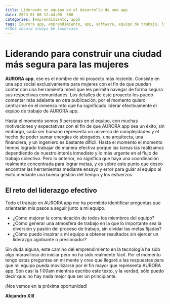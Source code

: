 ```yaml
---
title: Liderando un equipo en el desarrollo de una app
date: 2023-01-06 12:44:00 -500
categories: [emprendimiento, app]
tags: [aurora app, emprendimiento, app, software, equipo de trabajo, liderazgo, startup]
#TAGS should always be lowercase
---
```


# Liderando para construir una ciudad más segura para las mujeres

**AURORA app**, ese es el nombre de mi proyecto más reciente. Consiste en una app social exclusivamente para mujeres con el fin de que puedan contar con una herramienta móvil que les permita navegar de forma segura sus respectivas comunidades. Los detalles de este proyecto los puedo comentar más adelante en otra publicación, por el momento quiero centrarme en el inmenso reto que ha significado liderar efectivamente el equipo de trabajo de AURORA app.

Hasta el momento somos 5 personas en el equipo, con muchas motivaciones y expectativas con el fin de que AURORA app sea un éxito, sin embargo, cada ser humano representa un universo de complejidades y el hecho de poder sumar energías de abogados, una arquitecta, una financiera, y un ingeniero es bastante díficil. Hasta el momento el momento hemos logrado trabajar de manera efectiva porque las tareas las realizamos dependiendo de nuestro interés inmediato y lo más urgente en el flujo de trabajo colectivo. Pero lo anterior, no significa que haya una coordinación realmente concentrada para lograr metas, y es sobre este punto que deseo encontrar las herramientas mediante ensayo y error para guiar al equipo al éxito mediante una buena gestión del tiempo y los esfuerzos.

## El reto del liderazgo efectivo

Todo el trabajo en AURORA app me ha permitido identificar preguntas que orientarán mis pasos a seguir junto a mi equipo.

* ¿Cómo mejorar la comunicación de todos los miembros del equipo?
* ¿Cómo generar una atmosfera de trabajo en la que lo importante sea la diversión y pasión del proceso de trabajo, sin olvidar las metas fijadas?
* ¿Cómo puedo inspirar a mi equipo a obtener resultados sin ejercer un liderazgo agobiante o presionador?

Sin duda alguna, este camino del emprendimiento en la tecnología ha sido algo maravilloso de iniciar pero no ha sido realmente fácil. Por el momento tengo estas preguntas en mi mente y creo que llegaré a las respuestas para que mi equipo pueda movilizarse por el fin mayor que representa AURORA app. Son casi la 1:00am mientras escribo este texto, y la verdad, sólo puedo decir que: no hay nada mejor que ser un principiante.

¡Nos vemos en la próxima oportunidad!

**Alejandro XIII**